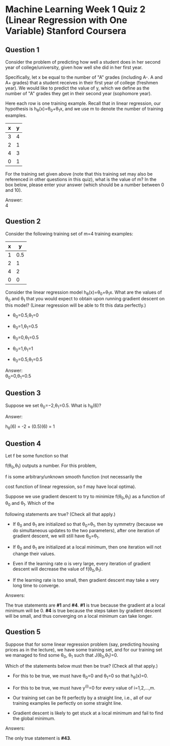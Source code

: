 # Machine Learning Week 1 Quiz 2 (Linear Regression with One Variable) Stanford Coursera

Question 1
----------
Consider the problem of predicting how well a student does in her second year of college/university, given how well she did in her first year.

Specifically, let x be equal to the number of "A" grades (including A-. A and A+ grades) that a student receives in their first year of college (freshmen year). We would like to predict the value of y, which we define as the number of "A" grades they get in their second year (sophomore year).

Here each row is one training example. Recall that in linear regression, our hypothesis is h<sub>θ</sub>(x)=θ<sub>0</sub>+θ<sub>1</sub>x, and we use m to denote the number of training examples.

x | y
--- | ---
3 | 4
2 | 1
4 | 3
0 | 1

For the training set given above (note that this training set may also be referenced in other questions in this quiz), what is the value of m? In the box below, please enter your answer (which should be a number between 0 and 10).

Answer: </br>
4

Question 2
----------
Consider the following training set of m=4 training examples:

x | y 
--- | --- 
1 | 0.5
2 | 1
4 | 2
0 | 0

Consider the linear regression model h<sub>θ</sub>(x)=θ<sub>0</sub>+θ<sub>1</sub>x. What are the values of θ<sub>0</sub> and θ<sub>1</sub> that you would expect to obtain upon running gradient descent on this model? (Linear regression will be able to fit this data perfectly.)

* θ<sub>0</sub>=0.5,θ<sub>1</sub>=0

* θ<sub>0</sub>=1,θ<sub>1</sub>=0.5

* θ<sub>0</sub>=0,θ<sub>1</sub>=0.5

* θ<sub>0</sub>=1,θ<sub>1</sub>=1

* θ<sub>0</sub>=0.5,θ<sub>1</sub>=0.5

Answer: </br>
θ<sub>0</sub>=0,θ<sub>1</sub>=0.5 </br>

Question 3
----------
Suppose we set θ<sub>0</sub>=−2,θ<sub>1</sub>=0.5. What is h<sub>θ</sub>(6)?

Answer: </br>

h<sub>θ</sub>(6) = -2 + (0.5)(6) = 1

Question 4
----------
Let f be some function so that

f(θ<sub>0</sub>,θ<sub>1</sub>) outputs a number. For this problem,

f is some arbitrary/unknown smooth function (not necessarily the

cost function of linear regression, so f may have local optima).

Suppose we use gradient descent to try to minimize f(θ<sub>0</sub>,θ<sub>1</sub>)
as a function of θ<sub>0</sub> and θ<sub>1</sub>. Which of the

following statements are true? (Check all that apply.)

* If θ<sub>0</sub> and θ<sub>1</sub> are initialized so that θ<sub>0</sub>=θ<sub>1</sub>, then by symmetry (because we do simultaneous updates to the two parameters), after one iteration of gradient descent, we will still have θ<sub>0</sub>=θ<sub>1</sub>.

* If θ<sub>0</sub> and θ<sub>1</sub> are initialized at a local minimum, then one iteration will not change their values.

* Even if the learning rate α is very large, every iteration of gradient descent will decrease the value of f(θ<sub>0</sub>,θ<sub>1</sub>).

* If the learning rate is too small, then gradient descent may take a very long time to converge.

Answers: </br>

The true statements are <b>#1</b> and <b>#4</b>. <b>#1</b> is true because the gradient at a local minimum will be 0. <b>#4</b> is true because the steps taken by gradient descent will be small, and thus converging on a local minimum can take longer.

Question 5
----------
Suppose that for some linear regression problem (say, predicting housing prices as in the lecture), we have some training set, and for our training set we managed to find some θ<sub>0</sub>, θ<sub>1</sub> such that J(θ<sub>0</sub>,θ<sub>1</sub>)=0.

Which of the statements below must then be true? (Check all that apply.)

* For this to be true, we must have θ<sub>0</sub>=0 and θ<sub>1</sub>=0 so that h<sub>θ</sub>(x)=0.

* For this to be true, we must have y<sup>(i)</sup>=0 for every value of i=1,2,…,m.

* Our training set can be fit perfectly by a straight line, i.e., all of our training examples lie perfectly on some straight line.

* Gradient descent is likely to get stuck at a local minimum and fail to find the global minimum.

Answers: </br>

The only true statement is <b>#43</b>.